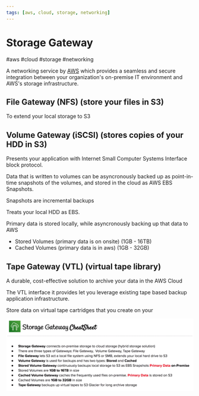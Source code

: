```yaml
---
tags: [aws, cloud, storage, networking]
---
```

# Storage Gateway
#aws #cloud #storage #networking

A networking service by [AWS](Cloud%20Computing/AWS/AWS.md) which provides a seamless and secure integration between your organization's on-premise IT environment and AWS's storage infrastructure.


## File Gateway (NFS) (store your files in S3)

To extend your local storage to S3



## Volume Gateway (iSCSI) (stores copies of your HDD in S3)

Presents your application with Internet Small Computer Systems Interface block protocol.

Data that is written to volumes can be asyncronously backed up as point-in-time snapshots of the volumes, and stored in the cloud as AWS EBS Snapshots.

Snapshots are incremental backups

Treats your local HDD as EBS.

Primary data is stored locally, while asyncronously backing up that data to AWS


- Stored Volumes (primary data is on onsite) (1GB - 16TB)
- Cached Volumes (primary data is in aws) (1GB - 32GB)

## Tape Gateway (VTL) (virtual tape library)

A durable, cost-effective solution to archive your data in the AWS Cloud

The VTL interface it provides let you leverage existing tape based backup application infrastructure.

Store data on virtual tape cartridges that you create on your 

![Pasted image 20220724155600](Attachments/Pasted%20image%2020220724155600.png)